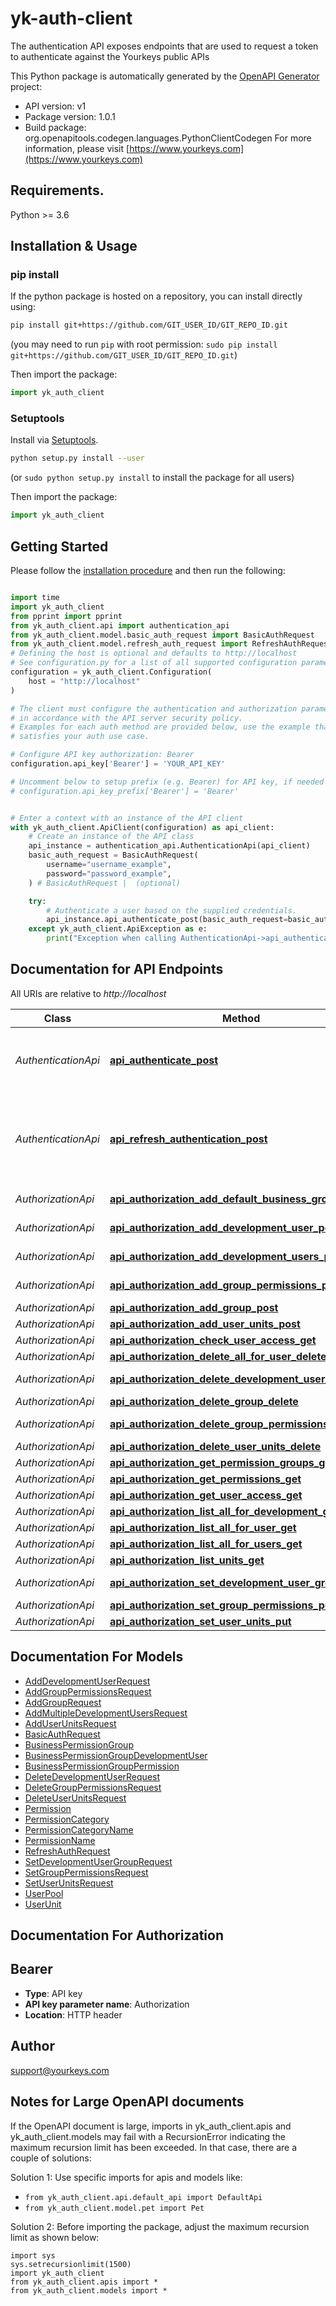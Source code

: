 # yk-auth-client
The authentication API exposes endpoints that are used to request a token to authenticate against the Yourkeys public APIs

This Python package is automatically generated by the [OpenAPI Generator](https://openapi-generator.tech) project:

- API version: v1
- Package version: 1.0.1
- Build package: org.openapitools.codegen.languages.PythonClientCodegen
For more information, please visit [https://www.yourkeys.com](https://www.yourkeys.com)

## Requirements.

Python >= 3.6

## Installation & Usage
### pip install

If the python package is hosted on a repository, you can install directly using:

```sh
pip install git+https://github.com/GIT_USER_ID/GIT_REPO_ID.git
```
(you may need to run `pip` with root permission: `sudo pip install git+https://github.com/GIT_USER_ID/GIT_REPO_ID.git`)

Then import the package:
```python
import yk_auth_client
```

### Setuptools

Install via [Setuptools](http://pypi.python.org/pypi/setuptools).

```sh
python setup.py install --user
```
(or `sudo python setup.py install` to install the package for all users)

Then import the package:
```python
import yk_auth_client
```

## Getting Started

Please follow the [installation procedure](#installation--usage) and then run the following:

```python

import time
import yk_auth_client
from pprint import pprint
from yk_auth_client.api import authentication_api
from yk_auth_client.model.basic_auth_request import BasicAuthRequest
from yk_auth_client.model.refresh_auth_request import RefreshAuthRequest
# Defining the host is optional and defaults to http://localhost
# See configuration.py for a list of all supported configuration parameters.
configuration = yk_auth_client.Configuration(
    host = "http://localhost"
)

# The client must configure the authentication and authorization parameters
# in accordance with the API server security policy.
# Examples for each auth method are provided below, use the example that
# satisfies your auth use case.

# Configure API key authorization: Bearer
configuration.api_key['Bearer'] = 'YOUR_API_KEY'

# Uncomment below to setup prefix (e.g. Bearer) for API key, if needed
# configuration.api_key_prefix['Bearer'] = 'Bearer'


# Enter a context with an instance of the API client
with yk_auth_client.ApiClient(configuration) as api_client:
    # Create an instance of the API class
    api_instance = authentication_api.AuthenticationApi(api_client)
    basic_auth_request = BasicAuthRequest(
        username="username_example",
        password="password_example",
    ) # BasicAuthRequest |  (optional)

    try:
        # Authenticate a user based on the supplied credentials.
        api_instance.api_authenticate_post(basic_auth_request=basic_auth_request)
    except yk_auth_client.ApiException as e:
        print("Exception when calling AuthenticationApi->api_authenticate_post: %s\n" % e)
```

## Documentation for API Endpoints

All URIs are relative to *http://localhost*

Class | Method | HTTP request | Description
------------ | ------------- | ------------- | -------------
*AuthenticationApi* | [**api_authenticate_post**](docs/AuthenticationApi.md#api_authenticate_post) | **POST** /api/Authenticate | Authenticate a user based on the supplied credentials.
*AuthenticationApi* | [**api_refresh_authentication_post**](docs/AuthenticationApi.md#api_refresh_authentication_post) | **POST** /api/RefreshAuthentication | Generate a new identity token based on the supplied refresh token.
*AuthorizationApi* | [**api_authorization_add_default_business_groups_post**](docs/AuthorizationApi.md#api_authorization_add_default_business_groups_post) | **POST** /api/Authorization/AddDefaultBusinessGroups | 
*AuthorizationApi* | [**api_authorization_add_development_user_post**](docs/AuthorizationApi.md#api_authorization_add_development_user_post) | **POST** /api/Authorization/AddDevelopmentUser | 
*AuthorizationApi* | [**api_authorization_add_development_users_post**](docs/AuthorizationApi.md#api_authorization_add_development_users_post) | **POST** /api/Authorization/AddDevelopmentUsers | 
*AuthorizationApi* | [**api_authorization_add_group_permissions_post**](docs/AuthorizationApi.md#api_authorization_add_group_permissions_post) | **POST** /api/Authorization/AddGroupPermissions | 
*AuthorizationApi* | [**api_authorization_add_group_post**](docs/AuthorizationApi.md#api_authorization_add_group_post) | **POST** /api/Authorization/AddGroup | 
*AuthorizationApi* | [**api_authorization_add_user_units_post**](docs/AuthorizationApi.md#api_authorization_add_user_units_post) | **POST** /api/Authorization/AddUserUnits | 
*AuthorizationApi* | [**api_authorization_check_user_access_get**](docs/AuthorizationApi.md#api_authorization_check_user_access_get) | **GET** /api/Authorization/CheckUserAccess | 
*AuthorizationApi* | [**api_authorization_delete_all_for_user_delete**](docs/AuthorizationApi.md#api_authorization_delete_all_for_user_delete) | **DELETE** /api/Authorization/DeleteAllForUser | 
*AuthorizationApi* | [**api_authorization_delete_development_user_delete**](docs/AuthorizationApi.md#api_authorization_delete_development_user_delete) | **DELETE** /api/Authorization/DeleteDevelopmentUser | 
*AuthorizationApi* | [**api_authorization_delete_group_delete**](docs/AuthorizationApi.md#api_authorization_delete_group_delete) | **DELETE** /api/Authorization/DeleteGroup | 
*AuthorizationApi* | [**api_authorization_delete_group_permissions_delete**](docs/AuthorizationApi.md#api_authorization_delete_group_permissions_delete) | **DELETE** /api/Authorization/DeleteGroupPermissions | 
*AuthorizationApi* | [**api_authorization_delete_user_units_delete**](docs/AuthorizationApi.md#api_authorization_delete_user_units_delete) | **DELETE** /api/Authorization/DeleteUserUnits | 
*AuthorizationApi* | [**api_authorization_get_permission_groups_get**](docs/AuthorizationApi.md#api_authorization_get_permission_groups_get) | **GET** /api/Authorization/GetPermissionGroups | 
*AuthorizationApi* | [**api_authorization_get_permissions_get**](docs/AuthorizationApi.md#api_authorization_get_permissions_get) | **GET** /api/Authorization/GetPermissions | 
*AuthorizationApi* | [**api_authorization_get_user_access_get**](docs/AuthorizationApi.md#api_authorization_get_user_access_get) | **GET** /api/Authorization/GetUserAccess | 
*AuthorizationApi* | [**api_authorization_list_all_for_development_get**](docs/AuthorizationApi.md#api_authorization_list_all_for_development_get) | **GET** /api/Authorization/ListAllForDevelopment | 
*AuthorizationApi* | [**api_authorization_list_all_for_user_get**](docs/AuthorizationApi.md#api_authorization_list_all_for_user_get) | **GET** /api/Authorization/ListAllForUser | 
*AuthorizationApi* | [**api_authorization_list_all_for_users_get**](docs/AuthorizationApi.md#api_authorization_list_all_for_users_get) | **GET** /api/Authorization/ListAllForUsers | 
*AuthorizationApi* | [**api_authorization_list_units_get**](docs/AuthorizationApi.md#api_authorization_list_units_get) | **GET** /api/Authorization/ListUnits | 
*AuthorizationApi* | [**api_authorization_set_development_user_group_put**](docs/AuthorizationApi.md#api_authorization_set_development_user_group_put) | **PUT** /api/Authorization/SetDevelopmentUserGroup | 
*AuthorizationApi* | [**api_authorization_set_group_permissions_put**](docs/AuthorizationApi.md#api_authorization_set_group_permissions_put) | **PUT** /api/Authorization/SetGroupPermissions | 
*AuthorizationApi* | [**api_authorization_set_user_units_put**](docs/AuthorizationApi.md#api_authorization_set_user_units_put) | **PUT** /api/Authorization/SetUserUnits | 


## Documentation For Models

 - [AddDevelopmentUserRequest](docs/AddDevelopmentUserRequest.md)
 - [AddGroupPermissionsRequest](docs/AddGroupPermissionsRequest.md)
 - [AddGroupRequest](docs/AddGroupRequest.md)
 - [AddMultipleDevelopmentUsersRequest](docs/AddMultipleDevelopmentUsersRequest.md)
 - [AddUserUnitsRequest](docs/AddUserUnitsRequest.md)
 - [BasicAuthRequest](docs/BasicAuthRequest.md)
 - [BusinessPermissionGroup](docs/BusinessPermissionGroup.md)
 - [BusinessPermissionGroupDevelopmentUser](docs/BusinessPermissionGroupDevelopmentUser.md)
 - [BusinessPermissionGroupPermission](docs/BusinessPermissionGroupPermission.md)
 - [DeleteDevelopmentUserRequest](docs/DeleteDevelopmentUserRequest.md)
 - [DeleteGroupPermissionsRequest](docs/DeleteGroupPermissionsRequest.md)
 - [DeleteUserUnitsRequest](docs/DeleteUserUnitsRequest.md)
 - [Permission](docs/Permission.md)
 - [PermissionCategory](docs/PermissionCategory.md)
 - [PermissionCategoryName](docs/PermissionCategoryName.md)
 - [PermissionName](docs/PermissionName.md)
 - [RefreshAuthRequest](docs/RefreshAuthRequest.md)
 - [SetDevelopmentUserGroupRequest](docs/SetDevelopmentUserGroupRequest.md)
 - [SetGroupPermissionsRequest](docs/SetGroupPermissionsRequest.md)
 - [SetUserUnitsRequest](docs/SetUserUnitsRequest.md)
 - [UserPool](docs/UserPool.md)
 - [UserUnit](docs/UserUnit.md)


## Documentation For Authorization


## Bearer

- **Type**: API key
- **API key parameter name**: Authorization
- **Location**: HTTP header


## Author

support@yourkeys.com


## Notes for Large OpenAPI documents
If the OpenAPI document is large, imports in yk_auth_client.apis and yk_auth_client.models may fail with a
RecursionError indicating the maximum recursion limit has been exceeded. In that case, there are a couple of solutions:

Solution 1:
Use specific imports for apis and models like:
- `from yk_auth_client.api.default_api import DefaultApi`
- `from yk_auth_client.model.pet import Pet`

Solution 2:
Before importing the package, adjust the maximum recursion limit as shown below:
```
import sys
sys.setrecursionlimit(1500)
import yk_auth_client
from yk_auth_client.apis import *
from yk_auth_client.models import *
```

